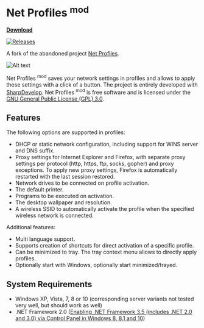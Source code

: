 # Net Profiles <sup>mod</sup>

[**Download**](../../releases)

[![Releases](https://img.shields.io/github/downloads/netprofilesmod/netprofilesmod/total.svg)](../../releases)

A fork of the abandoned project [Net Profiles](http://code.google.com/p/netprofiles/).

![Alt text](/../meta/Screenshot.png?raw=true "Screenshot")

Net Profiles <sup>mod</sup> saves your network settings in profiles and allows to apply these settings with a click of a button. The project is entirely developed with [SharpDevelop](http://www.icsharpcode.net/opensource/sd/). Net Profiles <sup>mod</sup> is free software and is licensed under the [GNU General Public License (GPL) 3.0](http://www.gnu.org/licenses/gpl-3.0).

## Features

The following options are supported in profiles:
 * DHCP or static network configuration, including support for WINS server and DNS suffix.
 * Proxy settings for Internet Explorer and Firefox, with separate proxy settings per protocol (http, https, ftp, socks, gopher) and proxy exceptions. To apply new proxy settings, Firefox is automatically restarted with the last session restored.
 * Network drives to be connected on profile activation.
 * The default printer.
 * Programs to be executed on activation.
 * The desktop wallpaper and resolution.
 * A wireless SSID to automatically activate the profile when the specified wireless network is connected.

Additional features:
 * Multi language support.
 * Supports creation of shortcuts for direct activation of a specific profile.
 * Can be minimized to tray. The tray context menu allows to directly apply profiles.
 * Optionally start with Windows, optionally start minimized/trayed.

## System Requirements

 * Windows XP, Vista, 7, 8 or 10 (corresponding server variants not tested very well, but should work as well)
 * .NET Framework 2.0 ([Enabling .NET Framework 3.5 (includes .NET 2.0 and 3.0) via Control Panel in Windows 8, 8.1 and 10](https://msdn.microsoft.com/en-us/library/hh506443(v=vs.110).aspx#Anchor_1))

